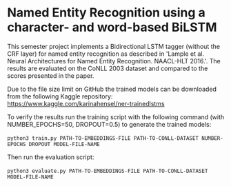 # Named Entity Recognition using a character- and word-based BiLSTM

This semester project implements a Bidirectional LSTM tagger (without the CRF layer) for named entity recognition as described in 'Lample et al. Neural Architectures for Named Entity Recognition. NAACL-HLT 2016.'. The results are evaluated on the CoNLL 2003 dataset and compared to the scores presented in the paper.


Due to the file size limit on GitHub the trained models can be downloaded from the following Kaggle repository: https://www.kaggle.com/karinahensel/ner-trainedlstms

To verify the results run the training script with the following command (with NUMBER_EPOCHS=50, DROPOUT=0.5) to generate the trained models:<br/>
<br/>
```python3 train.py PATH-TO-EMBEDDINGS-FILE PATH-TO-CONLL-DATASET NUMBER-EPOCHS DROPOUT MODEL-FILE-NAME```

Then run the evaluation script:<br/>
<br/>
```python3 evaluate.py PATH-TO-EMBEDDINGS-FILE PATH-TO-CONLL-DATASET MODEL-FILE-NAME```
